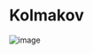 # Kolmakov
![image](https://user-images.githubusercontent.com/102444068/211033857-0f69addd-1132-4b9c-8aab-94d0fe48da3f.png)


